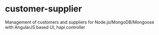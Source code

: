 customer-supplier
=================

Management of customers and suppliers for Node.js/MongoDB/Mongoose with AngularJS based UI, hapi controller
